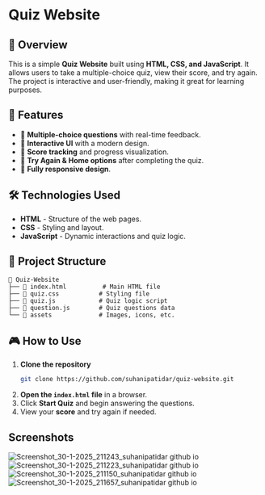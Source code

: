 # Quiz Website

## 📌 Overview

This is a simple **Quiz Website** built using **HTML, CSS, and JavaScript**. It allows users to take a multiple-choice quiz, view their score, and try again. The project is interactive and user-friendly, making it great for learning purposes.

## 🚀 Features

- 📜 **Multiple-choice questions** with real-time feedback.
- 🎨 **Interactive UI** with a modern design.
- 🔢 **Score tracking** and progress visualization.
- 🔄 **Try Again & Home options** after completing the quiz.
- 📱 **Fully responsive design**.

## 🛠️ Technologies Used

- **HTML** - Structure of the web pages.
- **CSS** - Styling and layout.
- **JavaScript** - Dynamic interactions and quiz logic.

## 📂 Project Structure

```
📂 Quiz-Website
├── 📄 index.html          # Main HTML file
├── 📄 quiz.css           # Styling file
├── 📄 quiz.js            # Quiz logic script
├── 📄 question.js        # Quiz questions data
└── 📂 assets             # Images, icons, etc.
```

## 🎮 How to Use

1. **Clone the repository**
   ```sh
   git clone https://github.com/suhanipatidar/quiz-website.git
   ```
2. **Open the ****`index.html`**** file** in a browser.
3. Click **Start Quiz** and begin answering the questions.
4. View your **score** and try again if needed.

## Screenshots
![Screenshot_30-1-2025_211243_suhanipatidar github io](https://github.com/user-attachments/assets/0c796262-32c5-4663-bf51-8e252496fa87)
![Screenshot_30-1-2025_211223_suhanipatidar github io](https://github.com/user-attachments/assets/61916411-a17b-41ee-8d75-e434c507598f)
![Screenshot_30-1-2025_211150_suhanipatidar github io](https://github.com/user-attachments/assets/48ee3ad1-a35c-4cf1-85d4-d966515cba27)
![Screenshot_30-1-2025_211657_suhanipatidar github io](https://github.com/user-attachments/assets/e9302eab-0b23-4380-af2c-47d744d2dfcb)







